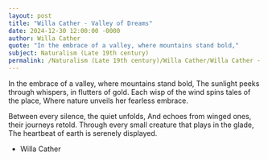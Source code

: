 ```yaml
---
layout: post
title: "Willa Cather - Valley of Dreams"
date: 2024-12-30 12:00:00 -0000
author: Willa Cather
quote: "In the embrace of a valley, where mountains stand bold,"
subject: Naturalism (Late 19th century)
permalink: /Naturalism (Late 19th century)/Willa Cather/Willa Cather - Valley of Dreams
---
```


In the embrace of a valley, where mountains stand bold,
The sunlight peeks through whispers, in flutters of gold.
Each wisp of the wind spins tales of the place,
Where nature unveils her fearless embrace.

Between every silence, the quiet unfolds,
And echoes from winged ones, their journeys retold.
Through every small creature that plays in the glade,
The heartbeat of earth is serenely displayed.


- Willa Cather
